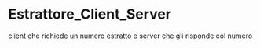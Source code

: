 # Estrattore_Client_Server
client che richiede un numero estratto e server che gli risponde col numero
